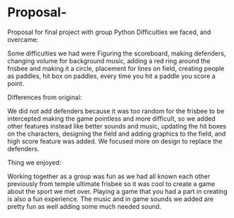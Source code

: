 # Proposal-
Proposal for final project with group Python 
Difficulties we faced, and overcame:

Some difficulties we had were Figuring the scoreboard, making defenders, changing volume for background music, adding a red ring around the frisbee and making it a circle, placement for lines on field, creating people as paddles, hit box on paddles, every time you hit a paddle you score a point. 

Differences from original:

We did not add defenders because it was too random for the frisbee to be intercepted making the game pointless and more difficult, so we added other features instead like better sounds and music, updating the hit boxes on the characters, designing the field and adding graphics to the field, and high score feature was added. We focused more on design to replace the defenders. 

Thing we enjoyed:

Working together as a group was fun as we had all known each other previously from temple ultimate frisbee so it was cool to create a game about the sport we met over. Playing a game that you had a part in creating is also a fun experience. The music and in game sounds we added are pretty fun as well adding some much needed sound. 
